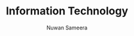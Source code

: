 ---
is_programmatic_layout_7: true
draft: false
title: "Information Technology"
snippet: "Information Technology"
image:
  src: /images/pseo/information-technology.jpg
  alt: "IT project management, project template, project management, team collaboration, productivity, task management"
publishDate: 2024-12-30
category: ""
author: "Nuwan Sameera"
tags:
  - "Teamplates"
  - "ProjectManagement"
  - "Team"
  - "Collaboration"
useCase: "IT project management"
labels: ["Risk Management","Backlog","Reporting and Analytics","Optimization","User Stories" ]
phases: ["Development","Execution","Strategy","Design"]
tasks: ["Designing, coding, testing, and maintaining software applications and systems","Managing servers and computer systems, including installation, configuration, updates, and maintenance","Conducting security audits, vulnerability assessments, and risk management","Managing data integrity, security, and backups","Performance Optimization"]
description: "The Information Technology project template is a comprehensive framework tailored to meet the unique needs of businesses and organizations in the IT services field. It is designed to facilitate the management of IT-related projects, making it suitable for a wide range of technology-driven businesses. "
related: ["internal-audit","software-development","quality-assurance-testing","website-redesign"]
---